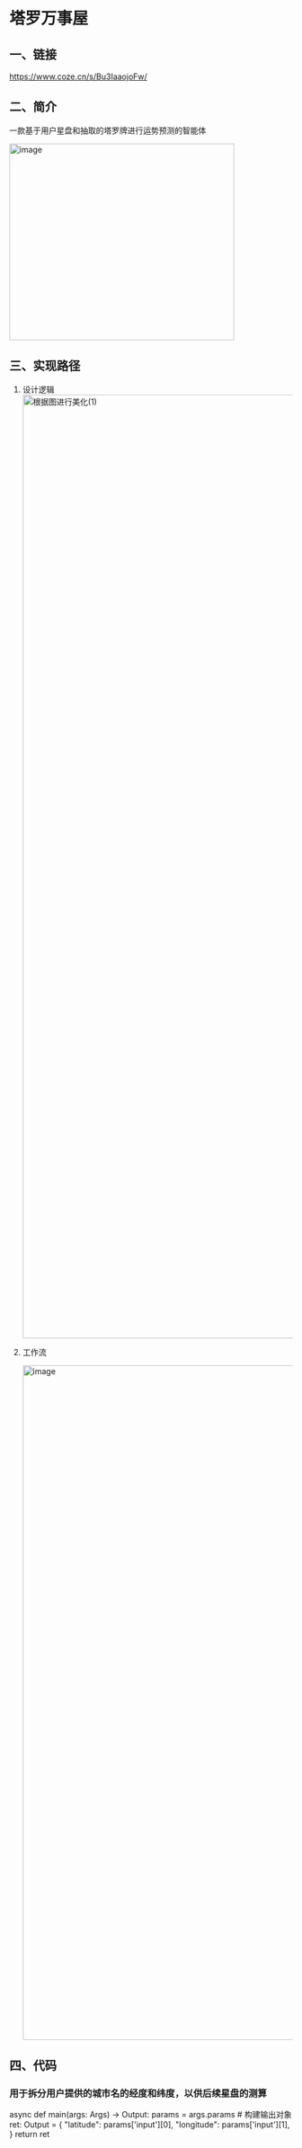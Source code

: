 # 塔罗万事屋
## 一、链接
https://www.coze.cn/s/Bu3IaaojoFw/
## 二、简介
一款基于用户星盘和抽取的塔罗牌进行运势预测的智能体

<img width="400" height="350" alt="image" src="https://github.com/user-attachments/assets/b468ec33-41d3-4ead-918b-0091492321b4" />

## 三、实现路径
1. 设计逻辑
   <img width="3000" height="1680" alt="根据图进行美化(1)" src="https://github.com/user-attachments/assets/920c84a3-d50c-4b45-a890-d806b4fa621a" />

3. 工作流

   <img width="2648" height="1201" alt="image" src="https://github.com/user-attachments/assets/973d8570-09a4-42e7-b670-0a1b8afc2cbf" />

## 四、代码
### 用于拆分用户提供的城市名的经度和纬度，以供后续星盘的测算

async def main(args: Args) -> Output:
    params = args.params
    # 构建输出对象
    ret: Output = {
        "latitude": params['input'][0],
        "longitude": params['input'][1],
    }
    return ret
